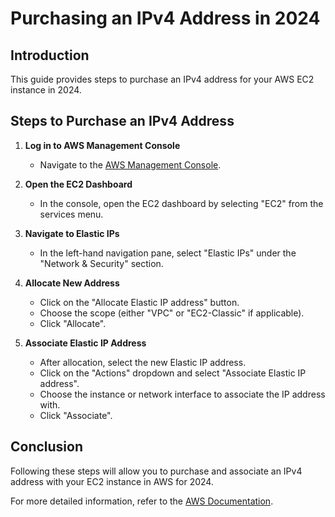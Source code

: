 # Purchasing an IPv4 Address in 2024

## Introduction
This guide provides steps to purchase an IPv4 address for your AWS EC2 instance in 2024.

## Steps to Purchase an IPv4 Address

1. **Log in to AWS Management Console**
    - Navigate to the [AWS Management Console](https://aws.amazon.com/console/).

2. **Open the EC2 Dashboard**
    - In the console, open the EC2 dashboard by selecting "EC2" from the services menu.

3. **Navigate to Elastic IPs**
    - In the left-hand navigation pane, select "Elastic IPs" under the "Network & Security" section.

4. **Allocate New Address**
    - Click on the "Allocate Elastic IP address" button.
    - Choose the scope (either "VPC" or "EC2-Classic" if applicable).
    - Click "Allocate".

5. **Associate Elastic IP Address**
    - After allocation, select the new Elastic IP address.
    - Click on the "Actions" dropdown and select "Associate Elastic IP address".
    - Choose the instance or network interface to associate the IP address with.
    - Click "Associate".

## Conclusion
Following these steps will allow you to purchase and associate an IPv4 address with your EC2 instance in AWS for 2024.

For more detailed information, refer to the [AWS Documentation](https://docs.aws.amazon.com/AWSEC2/latest/UserGuide/elastic-ip-addresses-eip.html).
